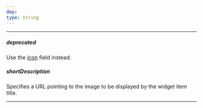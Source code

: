 ```yaml
---
dep: 
type: String
---
```

---
##### deprecated
Use the [icon](/api-reference/10%20UI%20Widgets/dxTabPanel/5%20Default%20Item%20Template/icon.md '{basewidgetpath}/Default_Item_Template/#icon') field instead.

##### shortDescription
Specifies a URL pointing to the image to be displayed by the widget item title.

---
